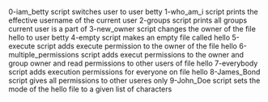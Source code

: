 0-iam_betty script switches user to user betty
1-who_am_i script prints the effective username of the current user
2-groups script prints all groups current user is a part of
3-new_owner script changes the owner of the file hello to user betty
4-empty script makes an empty file called hello
5-execute script adds execute permission to the owner of the file hello
6-multiple_permissions script adds execut permissions to the owner and group owner and read permissions to other users of file hello
7-everybody script adds execution permissions for everyone on file hello
8-James_Bond script gives all permissions to other useres only
9-John_Doe script sets the mode of the hello file to a given list of characters
